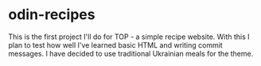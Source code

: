 # odin-recipes
This is the first project I'll do for TOP - a simple recipe website.
With this I plan to test how well I've learned basic HTML and writing commit messages.
I have decided to use traditional Ukrainian meals for the theme.